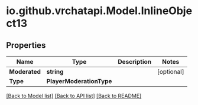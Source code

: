 
# io.github.vrchatapi.Model.InlineObject13

## Properties

Name | Type | Description | Notes
------------ | ------------- | ------------- | -------------
**Moderated** | **string** |  | [optional] 
**Type** | **PlayerModerationType** |  | 

[[Back to Model list]](../README.md#documentation-for-models)
[[Back to API list]](../README.md#documentation-for-api-endpoints)
[[Back to README]](../README.md)

